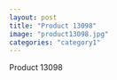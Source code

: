 ```yaml
---
layout: post
title: "Product 13098"
image: "product13098.jpg"
categories: "category1"
---
```

Product 13098
